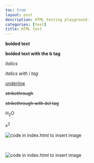 ```yaml
---
toc: true
layout: post
description: HTML testing playground.
categories: [test]
title: HTML test
---
```


<strong> bolded text </strong>

<b> bolded text with the b tag </b>

<em>italics</em>

<i>italics with i tag</i>

<u>underline</u>

<s>strikethrough</s>

<del>strikethrough with del tag</del>

H<sub>2</sub>O

x<sup>2</sup>

![]({{site.baseurl}}/images/index_html_code.png "code in index.html to insert image")

<br>

![](lwu1822.github.io/CSP-fastpages/images/index_html_code.png "code in index.html to insert image")